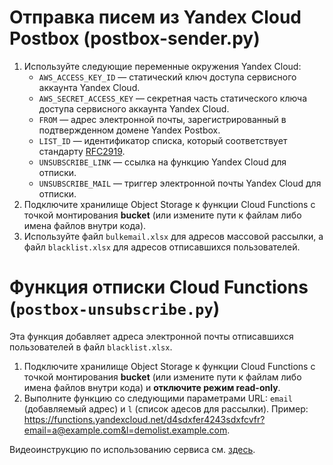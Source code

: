 # Отправка писем из Yandex Cloud Postbox (postbox-sender.py)

1. Используйте следующие переменные окружения Yandex Cloud:
   - `AWS_ACCESS_KEY_ID` — статический ключ доступа сервисного аккаунта Yandex Cloud.
   - `AWS_SECRET_ACCESS_KEY` — секретная часть статического ключа доступа сервисного аккаунта Yandex Cloud.
   - `FROM` — адрес электронной почты, зарегистрированный в подтвержденном домене Yandex Postbox.
   - `LIST_ID` — идентификатор списка, который соответствует стандарту [RFC2919](https://datatracker.ietf.org/doc/html/rfc2919). 
   - `UNSUBSCRIBE_LINK` — ссылка на функцию Yandex Cloud для отписки.
   - `UNSUBSCRIBE_MAIL` — триггер электронной почты Yandex Cloud для отписки.
2. Подключите хранилище Object Storage к функции Cloud Functions с точкой монтирования **bucket** (или измените пути к файлам либо имена файлов внутри кода).
3. Используйте файл `bulkemail.xlsx` для адресов массовой рассылки, а файл `blacklist.xlsx` для адресов отписавшихся пользователей.

# Функция отписки Cloud Functions (`postbox-unsubscribe.py`)
Эта функция добавляет адреса электронной почты отписавшихся пользователей в файл `blacklist.xlsx`. 
1. Подключите хранилище Object Storage к функции Cloud Functions с точкой монтирования **bucket** (или измените пути к файлам либо имена файлов внутри кода) и **отключите режим read-only**.
2. Выполните функцию со следующими параметрами URL: `email` (добавляемый адрес) и `l` (список адесов для рассылки). Пример: https://functions.yandexcloud.net/d4sdxfer4243sdxfcvfr?email=a@example.com&l=demolist.example.com.

Видеоинструкцию по использованию сервиса см. [здесь](https://yandex.cloud/ru/events/878).

